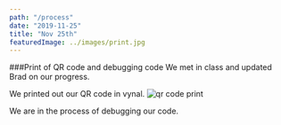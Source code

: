 ```yaml
---
path: "/process"
date: "2019-11-25"
title: "Nov 25th"
featuredImage: ../images/print.jpg
---
```


###Print of QR code and debugging code
We met in class and updated Brad on our progress.   

We printed out our QR code in vynal.
<img src="/print.jpg" alt="qr code print">

We are in the process of debugging our code.
